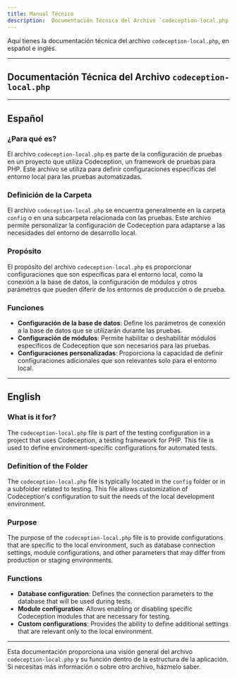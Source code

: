 ```yaml
---
title: Manual Técnico 
description:  Documentación Técnica del Archivo `codeception-local.php`
---
```


Aquí tienes la documentación técnica del archivo `codeception-local.php`, en español e inglés.

---

## Documentación Técnica del Archivo `codeception-local.php`

---

## Español

### ¿Para qué es?
El archivo `codeception-local.php` es parte de la configuración de pruebas en un proyecto que utiliza Codeception, un framework de pruebas para PHP. Este archivo se utiliza para definir configuraciones específicas del entorno local para las pruebas automatizadas.

### Definición de la Carpeta
El archivo `codeception-local.php` se encuentra generalmente en la carpeta `config` o en una subcarpeta relacionada con las pruebas. Este archivo permite personalizar la configuración de Codeception para adaptarse a las necesidades del entorno de desarrollo local.

### Propósito
El propósito del archivo `codeception-local.php` es proporcionar configuraciones que son específicas para el entorno local, como la conexión a la base de datos, la configuración de módulos y otros parámetros que pueden diferir de los entornos de producción o de prueba.

### Funciones
- **Configuración de la base de datos**: Define los parámetros de conexión a la base de datos que se utilizarán durante las pruebas.
- **Configuración de módulos**: Permite habilitar o deshabilitar módulos específicos de Codeception que son necesarios para las pruebas.
- **Configuraciones personalizadas**: Proporciona la capacidad de definir configuraciones adicionales que son relevantes solo para el entorno local.

---

## English

### What is it for?
The `codeception-local.php` file is part of the testing configuration in a project that uses Codeception, a testing framework for PHP. This file is used to define environment-specific configurations for automated tests.

### Definition of the Folder
The `codeception-local.php` file is typically located in the `config` folder or in a subfolder related to testing. This file allows customization of Codeception's configuration to suit the needs of the local development environment.

### Purpose
The purpose of the `codeception-local.php` file is to provide configurations that are specific to the local environment, such as database connection settings, module configurations, and other parameters that may differ from production or staging environments.

### Functions
- **Database configuration**: Defines the connection parameters to the database that will be used during tests.
- **Module configuration**: Allows enabling or disabling specific Codeception modules that are necessary for testing.
- **Custom configurations**: Provides the ability to define additional settings that are relevant only to the local environment.

---

Esta documentación proporciona una visión general del archivo `codeception-local.php` y su función dentro de la estructura de la aplicación. Si necesitas más información o sobre otro archivo, házmelo saber.
